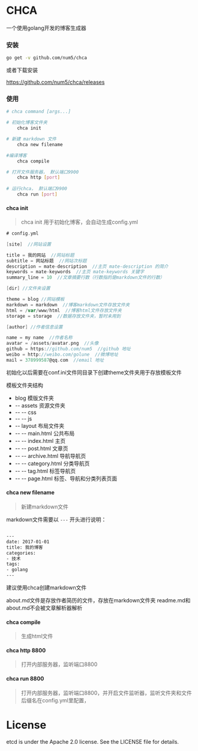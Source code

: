 # CHCA
一个使用golang开发的博客生成器

### 安装
```bash
go get -v github.com/num5/chca
```

或者下载安装

https://github.com/num5/chca/releases

### 使用

```bash
# chca command [args...]

# 初始化博客文件夹
    chca init

# 新建 markdown 文件
    chca new filename

#编译博客
    chca compile

# 打开文件服务器， 默认端口9900
    chca http [port]
    
# 运行chca， 默认端口9900
    chca run [port]
```

#### chca init
> chca init 用于初始化博客，会自动生成config.yml

```go
# config.yml

[site]  //网站设置

title = 我的网站  //网站标题
subtitle = 网站标题  //网站次标题
description = mate-description  //主页 mate-description 的简介
keywords = mate-keywords  //主页 mate-keywords 关键字
summary_line = 10  //文章摘要行数（行数指的是markdown文件的行数）

[dir] //文件夹设置

theme = blog //网站模板
markdown = markdown  //博客markdown文件存放文件夹
html = /var/www/html  //博客html文件存放文件夹
storage = storage  //数据存放文件夹，暂时未用到

[author] //作者信息设置

name = my name  //作者名称
avatar = /assets/avatar.png  //头像
github = https://github.com/num5  //github 地址
weibo = http://weibo.com/golune  //微博地址
mail = 378999587@qq.com  //email 地址

```
初始化以后需要在conf.ini文件同目录下创建theme文件夹用于存放模板文件

模板文件夹结构
- blog  模版文件夹
- -- assets  资源文件夹
- -- -- css
- -- -- js
- -- layout  布局文件夹
- -- -- main.html  公共布局
- -- -- index.html  主页
- -- -- post.html   文章页
- -- -- archive.html 导航导航页
- -- -- category.html 分类导航页
- -- -- tag.html 标签导航页
- -- -- page.html    标签、导航和分类列表页面


#### chca new filename

> 新建markdown文件

markdown文件需要以 `---` 开头进行说明：

```bash

---
date: 2017-01-01
title: 我的博客
categories:
- 技术
tags:
- golang
---
```
建议使用chca创建markdown文件

about.md文件是存放作者简历的文件，存放在markdown文件夹
readme.md和about.md不会被文章解析器解析

#### chca compile

> 生成html文件

#### chca http 8800

> 打开内部服务器，监听端口8800

#### chca run 8800

> 打开内部服务器，监听端口8800，并开启文件监听器，监听文件夹和文件后缀名在config.yml里配置，

# License

etcd is under the Apache 2.0 license. See the LICENSE file for details.


